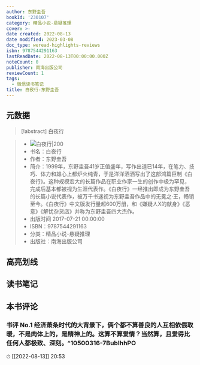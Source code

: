 ```yaml
---
author: 东野圭吾
bookId: '230107'
category: 精品小说-悬疑推理
cover: >-
date created: 2022-08-13
date modified: 2023-03-08
doc_type: weread-highlights-reviews
isbn: 9787544291163
lastReadDate: 2022-08-13T00:00:00.000Z
noteCount: 0
publisher: 南海出版公司
reviewCount: 1
tags:
  - 微信读书笔记
title: 白夜行-东野圭吾
---
```


## 元数据

>[!abstract] 白夜行

> - ![白夜行|200](https://weread-1258476243.file.myqcloud.com/weread/cover/7/230107/t7_230107.jpg)
> - 书名：白夜行
> - 作者：东野圭吾
> - 简介：1999年，东野圭吾41岁正值盛年，写作出道已14年，在笔力、技巧、体力和雄心上都炉火纯青，于是洋洋洒洒写出了这部鸿篇巨制《白夜行》。这种规模宏大的长篇作品在职业作家一生的创作中极为罕见，完成后基本都被视为生涯代表作。《白夜行》一经推出即成为东野圭吾的长篇小说代表作，被万千书迷视为东野圭吾作品中的无冕之·王，畅销至今。《白夜行》中文版发行量超600万册，和《嫌疑人X的献身》《恶意》《解忧杂货店》并称为东野圭吾四大杰作。
> - 出版时间 2017-07-21 00:00:00
> - ISBN：9787544291163
> - 分类：精品小说-悬疑推理
> - 出版社：南海出版公司

## 高亮划线

## 读书笔记

## 本书评论

### 书评 No.1 经济萧条时代的大背景下，俩个都不算善良的人互相依偎取暖，不是肉体上的，是精神上的。这算不算爱情？当然算，且爱得比任何人都极致、深刻。^10500316-7BubIhhPO

⏱ [[2022-08-13]] 20:53
